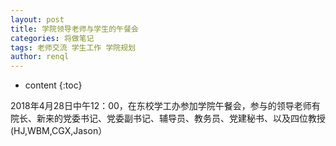 ```yaml
---
layout: post
title: 学院领导老师与学生的午餐会
categories: 将做笔记
tags: 老师交流 学生工作 学院规划
author: renql
---
```


* content
{:toc}

2018年4月28日中午12：00，在东校学工办参加学院午餐会，参与的领导老师有院长、新来的党委书记、党委副书记、辅导员、教务员、党建秘书、以及四位教授
(HJ,WBM,CGX,Jason）
